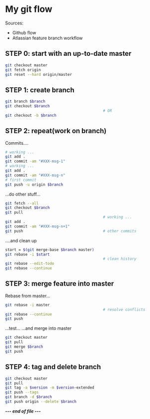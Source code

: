 # My git flow
Sources:
- Github flow
- Atlassian feature branch workflow

## STEP 0: start with an up-to-date master
```bash
git checkout master
git fetch origin
git reset --hard origin/master
```
## STEP 1: create branch
```bash
git branch $branch
git checkout $branch
                                            # OR
git checkout -b $branch
```
## STEP 2: repeat(work on branch)
Commits....
```bash
# working ...
git add .
git commit -am "#XXX-msg-1"
# working ...
git add .
git commit -am "#XXX-msg-n"
# first commit
git push -u origin $branch                  
```
...do other stuff...
```bash
git fetch --all
git checkout $branch
git pull
                                            # working ...
git add .
git commit -am "#XXX-msg-n+1"
git push                                    # other commits
```
....and clean up
```bash
start = $(git merge-base $branch master)
git rebase -i $start
                                            # clean history
git rebase --edit-todo
git rebase --continue
```

## STEP 3: merge feature into master

Rebase from master...
```bash
git rebase -i master
                                            # resolve conflicts
git rebase --continue
git push
```
...test...
...and merge into master
```bash
git checkout master
git pull
git merge $branch
git push
```

## STEP 4: tag and delete branch
```bash
git checkout master
git pull
git tag -a $version -m $version-extended
git push --tags
git branch -d $branch
git push origin --delete $branch      
```
___--- end of file ---___
